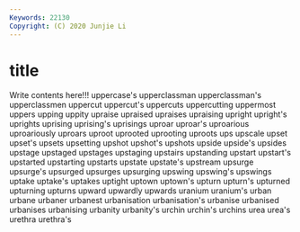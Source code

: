 ```yaml
---
Keywords: 22130
Copyright: (C) 2020 Junjie Li
---
```


# title

Write contents here!!!
uppercase's 
upperclassman
upperclassman's 
upperclassmen 
uppercut 
uppercut's 
uppercuts 
uppercutting 
uppermost 
uppers 
upping 
uppity
upraise 
upraised 
upraises 
upraising 
upright 
upright's 
uprights 
uprising 
uprising's 
uprisings
uproar 
uproar's 
uproarious 
uproariously 
uproars 
uproot 
uprooted 
uprooting 
uproots 
ups
upscale 
upset 
upset's 
upsets 
upsetting 
upshot 
upshot's 
upshots 
upside 
upside's
upsides 
upstage 
upstaged 
upstages 
upstaging 
upstairs 
upstanding 
upstart 
upstart's 
upstarted
upstarting 
upstarts 
upstate 
upstate's 
upstream 
upsurge 
upsurge's 
upsurged 
upsurges 
upsurging
upswing 
upswing's 
upswings 
uptake 
uptake's 
uptakes 
uptight 
uptown 
uptown's 
upturn
upturn's 
upturned 
upturning 
upturns 
upward 
upwardly 
upwards 
uranium 
uranium's 
urban
urbane 
urbaner 
urbanest 
urbanisation 
urbanisation's 
urbanise 
urbanised 
urbanises 
urbanising 
urbanity
urbanity's 
urchin 
urchin's 
urchins 
urea 
urea's 
urethra 
urethra's 
